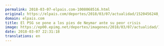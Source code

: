 ```yaml
---
permalink: 2018-03-07-elpais.com-1008068516.html
original: https://elpais.com/deportes/2018/03/07/actualidad/1520456248_679302.html#?ref=rss&format=simple&link=link
domain: elpais.com
title: El PSG se pone a los pies de Neymar ante su peor crisis
image: https://ep00.epimg.net/deportes/imagenes/2018/03/07/actualidad/1520456248_679302_1520456779_rrss_normal.jpg
date: 2018-03-07 22:31:18
translations: en
---
```


